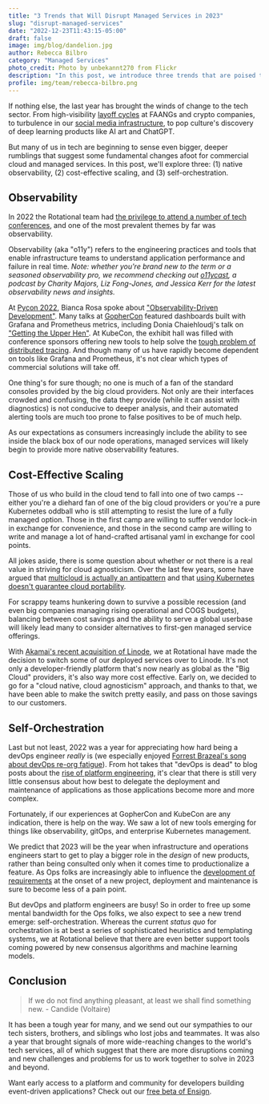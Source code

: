 ```yaml
---
title: "3 Trends that Will Disrupt Managed Services in 2023"
slug: "disrupt-managed-services"
date: "2022-12-23T11:43:15-05:00"
draft: false
image: img/blog/dandelion.jpg
author: Rebecca Bilbro
category: "Managed Services"
photo_credit: Photo by unbekannt270 from Flickr
description: "In this post, we introduce three trends that are poised to disrupt managed service offerings in 2023 and beyond."
profile: img/team/rebecca-bilbro.png
---
```


If nothing else, the last year has brought the winds of change to the tech sector. From high-visibility [layoff cycles](https://layoffs.fyi/) at FAANGs and crypto companies, to turbulence in our [social media infrastructure](https://rotational.io/blog/twitter-wont-disappear-overnight/), to pop culture's discovery of deep learning products like AI art and ChatGPT.

But many of us in tech are beginning to sense even bigger, deeper rumblings that suggest some fundamental changes afoot for commercial cloud and managed services. In this post, we'll explore three: (1) native observability, (2) cost-effective scaling, and (3) self-orchestration.

<!--more-->

## Observability

In 2022 the Rotational team had [the privilege to attend a number of tech conferences](https://rotational.io/blog/october-retreats-and-conferences/), and one of the most prevalent themes by far was observability.

Observability (aka "o11y") refers to the engineering practices and tools that enable infrastructure teams to understand application performance and failure in real time. *Note: whether you're brand new to the term or a seasoned observability pro, we recommend checking out [o11ycast](https://www.heavybit.com/library/podcasts/o11ycast), a podcast by Charity Majors, Liz Fong-Jones, and Jessica Kerr for the latest observability news and insights.*

At [Pycon 2022](https://us.pycon.org/2022/schedule/talks/), Bianca Rosa spoke about ["Observability-Driven Development"](https://youtu.be/lxyrmsxY2KA). Many talks at [GopherCon](https://www.gophercon.com/agenda) featured dashboards built with Grafana and Prometheus metrics, including Donia Chaiehloudj's talk on ["Getting the Upper Hen"](https://youtu.be/D46NzhBoQC0). At KubeCon, the exhibit hall was filled with conference sponsors offering new tools to help solve the [tough problem of distributed tracing](https://youtu.be/Q5Vf8bpTDlI). And though many of us have rapidly become dependent on tools like Grafana and Prometheus, it's not clear which types of commercial solutions will take off.

One thing's for sure though; no one is much of a fan of the standard consoles provided by the big cloud providers. Not only are their interfaces crowded and confusing, the data they provide (while it can assist with diagnostics) is not conducive to deeper analysis, and their automated alerting tools are much too prone to false positives to be of much help.

As our expectations as consumers increasingly include the ability to see inside the black box of our node operations, managed services will likely begin to provide more native observability features.

## Cost-Effective Scaling

Those of us who build in the cloud tend to fall into one of two camps -- either you're a diehard fan of one of the big cloud providers or you're a pure Kubernetes oddball who is still attempting to resist the lure of a fully managed option. Those in the first camp are willing to suffer vendor lock-in in exchange for convenience, and those in the second camp are willing to write and manage a lot of hand-crafted artisanal yaml in exchange for cool points.

All jokes aside, there is some question about whether or not there is a real value in striving for cloud agnosticism. Over the last few years, some have argued that [multicloud is actually an antipattern](https://www.lastweekinaws.com/blog/multi-cloud-is-the-worst-practice/) and that [using Kubernetes doesn't guarantee cloud portability](https://medium.com/digital-mckinsey/does-kubernetes-really-give-you-multicloud-portability-476270a0acc7).

For scrappy teams hunkering down to survive a possible recession (and even big companies managing rising operational and COGS budgets), balancing between cost savings and the ability to serve a global userbase will likely lead many to consider alternatives to first-gen managed service offerings.

With [Akamai's recent acquisition of Linode](https://www.akamai.com/newsroom/press-release/akamai-completes-acquisition-of-linode), we at Rotational have made the decision to switch some of our deployed services over to Linode. It's not only a developer-friendly platform that's now nearly as global as the "Big Cloud" providers, it's also way more cost effective. Early on, we decided to go for a "cloud native, cloud agnosticism" approach, and thanks to that, we have been able to make the switch pretty easily, and pass on those savings to our customers.


## Self-Orchestration

Last but not least, 2022 was a year for appreciating how hard being a devOps engineer *really* is (we especially enjoyed [Forrest Brazeal's song about devOps re-org fatigue](https://twitter.com/forrestbrazeal/status/1577298602371809281?lang=en)). From hot takes that "devOps is dead" to blog posts about the [rise of platform engineering](https://www.honeycomb.io/blog/future-ops-platform-engineering), it's clear that there is still very little consensus about how best to delegate the deployment and maintenance of applications as those applications become more and more complex.

Fortunately, if our experiences at GopherCon and KubeCon are any indication, there is help on the way. We saw a lot of new tools emerging for things like observability, gitOps, and enterprise Kubernetes management.

We predict that 2023 will be the year when infrastructure and operations engineers start to get to play a bigger role in the *design* of new products, rather than being consulted only when it comes time to productionalize a feature. As Ops folks are increasingly able to influence the [development of requirements](https://oschvr.com/posts/what-id-like-as-sre/) at the onset of a new project, deployment and maintenance is sure to become less of a pain point.

But devOps and platform engineers are busy! So in order to free up some mental bandwidth for the Ops folks, we also expect to see a new trend emerge: self-orchestration. Whereas the current *status quo* for orchestration is at best a series of sophisticated heuristics and templating systems, we at Rotational believe that there are even better support tools coming powered by new consensus algorithms and machine learning models.


## Conclusion

> If we do not find anything pleasant, at least we shall find something new. - Candide (Voltaire)

It has been a tough year for many, and we send out our sympathies to our tech sisters, brothers, and siblings who lost jobs and teammates. It was also a year that brought signals of more wide-reaching changes to the world's tech services, all of which suggest that there are more disruptions coming and new challenges and problems for us to work together to solve in 2023 and beyond.

Want early access to a platform and community for developers building event-driven applications? Check out our [free beta of Ensign](https://rotational.app/register/).